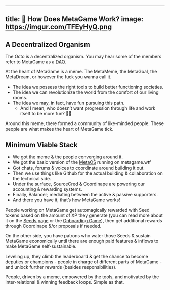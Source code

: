 
---
title: 🎩 How Does MetaGame Work?
image: https://imgur.com/TFEyHyQ.png
---

## A Decentralized Organism

The Octo is a decentralized organism. You may hear some of the members refer to MetaGame as a [DAO](https://wiki.metagame.wtf/docs/great-houses/house-of-daos).

At the heart of MetaGame is a meme. The MetaMeme, the MetaGoal, the MetaDream, or however the fuck you wanna call it.

- The idea we possess the right tools to build better functioning societies.
- The idea we can revolutionize the world from the comfort of our living rooms.
- The idea we may, in fact, have fun pursuing this path. 
  - And I mean, who doesn’t want progression through life and work itself to be more fun? 🤷‍♂️

Around this meme, there formed a community of like-minded people. These people are what makes the heart of MetaGame tick.

## Minimum Viable Stack

- We got the meme & the people converging around it.
- We got the basic version of the [MetaOS](https://wiki.metagame.wtf/docs/what-we-do/metaos) running on metagame.wtf
- Got chats, forums & voices to coordinate around building it out.
- Then we use things like Github for the actual building & collaboration on the technical side.
- Under the surface, SourceCred & Coordinape are powering our accounting & rewarding systems.
- Finally, Balancer; mediating between the active & passive supporters.
- And there you have it, that’s how MetaGame works!

People working on MetaGame get automagically rewarded with Seed tokens based on the amount of XP they generate (you can read more about it on the [Seeds page](https://metagame.wtf/seeds) or the [Onboarding Game](https://metagame.wtf/)), then get additional rewards through Coordinape &/or proposals if needed.

On the other side, you have patrons who water those Seeds & sustain MetaGame economically until there are enough paid features & inflows to make MetaGame self-sustainable.

Leveling up, they climb the leaderboard & get the chance to become deputies or champions - people in charge of different parts of MetaGame - and unlock further rewards (besides responsibilities).

People, driven by a meme, empowered by the tools, and motivated by the inter-relational & winning feedback loops. Simple as that.

